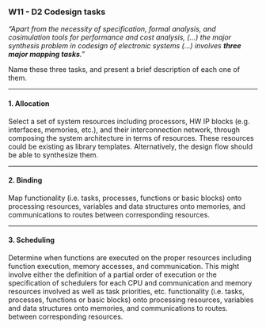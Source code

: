 ### W11 - D2 Codesign tasks

*“Apart from the necessity of specification, formal analysis, and cosimulation tools for performance and cost analysis, (...) the major synthesis problem in codesign of electronic systems (...) involves **three major mapping tasks**.”*

Name these three tasks, and present a brief description of each one of them.


----

#### 1. Allocation
Select a set of system resources including processors, HW IP blocks (e.g. interfaces, memories, etc.), and their interconnection network, through composing the system architecture in terms of resources. These resources could be existing as library templates. Alternatively, the design flow should be able to synthesize them.

----
#### 2. Binding
Map functionality (i.e. tasks, processes, functions or basic blocks) onto processing resources, variables and data structures onto memories, and communications to routes between corresponding resources.

----
#### 3. Scheduling
Determine when functions are executed on the proper resources including function execution, memory accesses, and communication. This might involve either the definition of a partial order of execution or the specification of schedulers for each CPU and communication and memory resources involved as well as task priorities, etc. functionality (i.e. tasks, processes, functions or basic blocks) onto processing resources, variables and data structures onto memories, and communications to routes. between corresponding resources.
